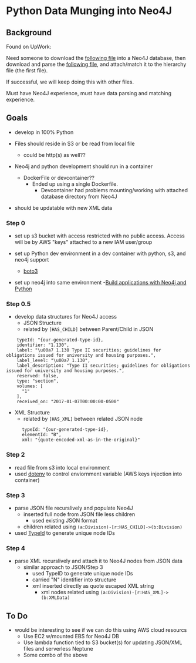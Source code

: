 # Python Data Munging into Neo4J

## Background

Found on UpWork:

Need someone to download the [following file](https://www.ecfr.gov/current/title-12) into a Neo4J database, then download and parse the [following file]( https://www.ecfr.gov/api/versioner/v1/full/2024-02-21/title-12.xml?part=1002), and attach/match it to the hierarchy file (the first file).

If successful, we will keep doing this with other files.

Must have Neo4J experience, must have data parsing and matching experience.


## Goals
- develop in 100% Python
- Files should reside in S3 or be read from local file
  - could be http(s) as well??

- Neo4j and python development should run in a container
  - DockerFile or devcontainer??
    - Ended up using a single Dockerfile.
      - Devcontainer had problems mounting/working with attached database directory from Neo4J
  
- should be updatable with new XML data


### Step 0
- set up s3 bucket with access restricted with no public access. Access will be by AWS "keys" attached to a new IAM user/group

- set up Python dev environment in a dev container with python, s3, and neo4j support
	- [boto3](https://github.com/boto/boto3)
	
- set up neo4j into same environment
	-[Build applications with Neo4j and Python](https://neo4j.com/docs/python-manual/current/)

### Step 0.5

- develop data structures for Neo4J access
	- JSON Structure 
    - related by `[HAS_CHILD]` between Parent/Child in JSON

```
    typeId: "{our-generated-type-id},
    identifier: "1.130",
    label: "\u00a7 1.130 Type II securities; guidelines for obligations issued for university and housing purposes.",
    label_level: "\u00a7 1.130",
    label_description: "Type II securities; guidelines for obligations issued for university and housing purposes.",
    reserved: false,
    type: "section",
    volumes: [
      "1"
    ],
    received_on: "2017-01-07T00:00:00-0500"
```
  
- XML Structure
  - related by `[HAS_XML]` between related JSON node

```
      typeId: "{our-generated-type-id},
      elementId: "B",
      xml: "{quote-encoded-xml-as-in-the-original}"
```

### Step 2
- read file from s3 into local environment 
- used [dotenv](https://dev.to/jakewitcher/using-env-files-for-environment-variables-in-python-applications-55a1) to control enviornment variable (AWS keys injection into container)


### Step 3
- parse JSON file recurslively and populate Neo4J
  - inserted full node from JSON file less children
    - used existing JSON format
  - children related using `(a:Division)-[r:HAS_CHILD]->(b:Division)`
- used [TypeId](https://github.com/akhundMurad/typeid-python) to generate unique node IDs

### Step 4
- parse XML recurslively and attach it to Neo4J nodes from JSON data
  - similar approach to JSON/Step 3
    - used TypeID to generate unique node IDs
    - carried "N" identifier into structure
    - xml inserted directly as quote escaped XML string
      - xml nodes related using `(a:Division)-[r:HAS_XML]->(b:XMLData)`


## To Do
- would be interesting to see if we can do this using AWS cloud resourcs
  - Use EC2 w/mounted EBS for Neo4J DB
  - Use lambda function tied to S3 bucket(s) for updating JSON/XML files and serverless Neptune
  - Some combo of the above